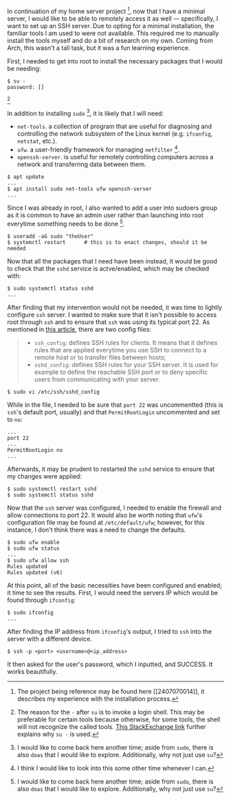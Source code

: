In continuation of my home server project [^1], now that I have a minimal server, I would like to be able to remotely access it as well — specifically, I want to set up an SSH server. Due to opting for a minimal installation, the familiar tools I am used to were not available. This required me to manually install the tools myself and do a bit of research on my own. Coming from Arch, this wasn't a tall task, but it was a fun learning experience.

First, I needed to get into root to install the necessary packages that I would be needing:
```
$ su -
password: []

```
[^2]

In addition to installing `sudo` [^3], it is likely that I will need:
- `net-tools`. a collection of program that are useful for diagnosing and controlling the network subsystem of the Linux kernel (e.g. `ifconfig`, `netstat`, etc.).
- `ufw`. a user-friendly framework for managing `netfilter` [^4].
- `openssh-server`. is useful for remotely controlling computers across a network and transferring data between them.
```
$ apt update
...
$ apt install sudo net-tools ufw openssh-server
...

```

Since I was already in root, I also wanted to add a user into sudoers group as it is common to have an admin user rather than launching into root everytime something needs to be done [^3].
```
$ useradd -aG sudo "theUser"
$ systemctl restart      # this is to enact changes, should it be needed
```


Now that all the packages that I need have been instead, it would be good to check that the `sshd` service is actve/enabled, which may be checked with:
```
$ sudo systemctl status sshd
...
```

After finding that my intervention would not be needed, it was time to lightly configure `ssh` server. I wanted to make sure that it isn't possible to access root through `ssh` and to ensure that `ssh` was using its typical port 22. As mentioned in [this article](https://devconnected.com/how-to-install-and-enable-ssh-server-on-debian-10/), there are two config files:
> - `ssh_config`: defines SSH rules for clients. It means that it defines rules that are applied everytime you use SSH to connect to a remote host or to transfer files between hosts;
> - `sshd_config`: defines SSH rules for your SSH server. It is used for example to define the reachable SSH port or to deny specific users from communicating with your server. 
```
$ sudo vi /etc/ssh/sshd_config
```

While in the file, I needed to be sure that `port 22` was uncommentted (this is `ssh`'s default port, usually) and that `PermitRootLogin` uncommented and set to `no`:
```
...
port 22
...
PermitRootLogin no
...
```

Afterwards, it may be prudent to restarted the `sshd` service to ensure that my changes were applied:
```
$ sudo systemctl restart sshd
$ sudo systemctl status sshd
```

Now that the `ssh` server was configured, I needed to enable the firewall and allow connections to port 22. It would also be worth noting that `ufw`'s configuration file may be found at `/etc/default/ufw`; however, for this instance, I don't think there was a need to change the defaults.
```
$ sudo ufw enable
$ sudo ufw status
...
$ sudo ufw allow ssh
Rules updated
Rules updated (v6)
```

At this point, all of the basic necessities have been configured and enabled; it time to see the results. First, I would need the servers IP which would be found through `ifconfig`:
```
$ sudo ifconfig
...
```

After finding the IP address from `ifconfig`'s output, I tried to `ssh` into the server with a different device.
```
$ ssh -p <port> <username>@<ip_address>
```

It then asked for the user's password, which I inputted, and SUCCESS. It works beautifully.


[^1]: The project being reference may be found here [[2407070014]], it describes my experience with the installation process.
[^2]: The reason for the `-` after `su` is to invoke a login shell. This may be preferable for certain tools because otherwise, for some tools, the shell will not recognize the called tools. [This StackExchange link](https://unix.stackexchange.com/questions/7013/why-do-we-use-su-and-not-just-su) further explains why `su -` is used.
[^3]: I would like to come back here another time; aside from `sudo`, there is also `doas` that I would like to explore. Additionally, why not just use `su`?
[^4]: I think I would like to look into this some other time whenever I can.
